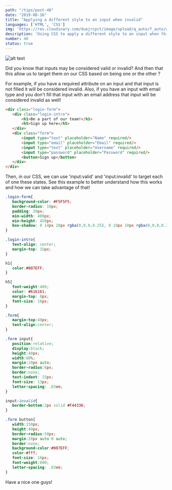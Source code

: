 ```yaml
---
path: "/tips/post-40"
date: "2019-08-16"
title: "Applying a different style to an input when invalid"
languages: ['HTML', 'CSS']
img: 'https://res.cloudinary.com/duejrcpct/image/upload/q_auto/f_auto/w_1000/v1586811996/tips/40-1_odfzln.png'
description: 'Using CSS to apply a different style to an input when this input is invalid'
number: 40
status: true
---
```


![alt text](https://res.cloudinary.com/duejrcpct/image/upload/q_auto/f_auto/w_1000/v1586812072/tips/40-2_uxplw7.png "Styling invalid input")

Did you know that inputs may be considered valid or invalid? And then that this allow us to target them on our CSS based on being one or the other ?

For example, if you have a required attribute on an input and that input is not filled it will be considered invalid. Also, if you have an input with email type and you don't fill that input with an email address that input will be considered invalid as well!

 ```html
<div class="login-form">
    <div class="login-intro">
        <h1>Be a part of our team!</h1>
        <h5>Sign up here</h5>
    </div>
    <div class="form">
        <input type="text" placeholder="Name" required/>
        <input type="email" placeholder="Email" required/>
        <input type="text" placeholder="Username" required/>
        <input type="password" placeholder="Password" required/>
        <button>Sign up</button>
    </div>
</div>
 ```

Then, in our CSS, we can use 'input:valid' and 'input:invalid' to target each of one these states. See this example to better understand how this works and how we can take advantage of that!

 ```css
.login-form{
    background-color: #F5F5F5;
    border-radius: 10px;
    padding: 20px;
    min-width: 400px;
    min-height: 450px;
    box-shadow: 0 14px 28px rgba(0,0,0,0.25), 0 10px 10px rgba(0,0,0,0.22);
}

.login-intro{
    text-align: center;
    margin-top: 15px;
}

h1{
    color:#007EFF;
}

h5{
    font-weight:400;
    color: #616161;
    margin-top: 8px;
    font-size: 16px;
}

.form{
    margin-top:40px;
    text-align:center;
}

.form input{
    position:relative;
    display:block;
    height:40px;
    width:80%;
    margin:20px auto;
    border-radius:6px;
    border:none;
    text-indent: 15px;
    font-size: 13px;
    letter-spacing: .03em;
}

input:invalid{
    border-bottom:2px solid #F44336;
}

.form button{
    width:150px;
    height:40px;
    border-radius:50px;
    margin:20px auto 0 auto;
    border:none;
    background-color:#007EFF;
    color:#fff;
    font-size: 16px;
    font-weight:600;
    letter-spacing: .03em;
}
 ```
   Have a nice one guys!